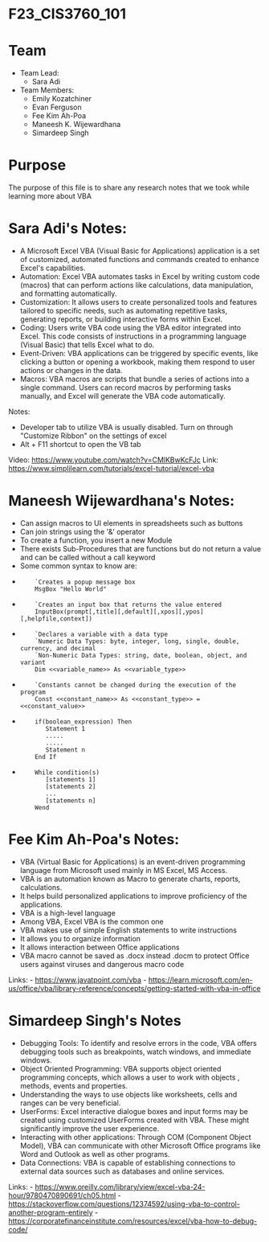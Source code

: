 # F23_CIS3760_101
# Team
- Team Lead: 
    - Sara Adi
- Team Members:
    - Emily Kozatchiner
    - Evan Ferguson
    - Fee Kim Ah-Poa
    - Maneesh K. Wijewardhana
    - Simardeep Singh

# Purpose
The purpose of this file is to share any research notes that we took while learning more about VBA

# Sara Adi's Notes:
- A Microsoft Excel VBA (Visual Basic for Applications) application is a set of customized, automated functions and commands created to enhance Excel's capabilities. 
- Automation: Excel VBA automates tasks in Excel by writing custom code (macros) that can perform actions like calculations, data manipulation, and formatting automatically.
- Customization: It allows users to create personalized tools and features tailored to specific needs, such as automating repetitive tasks, generating reports, or building interactive forms within Excel.
- Coding: Users write VBA code using the VBA editor integrated into Excel. This code consists of instructions in a programming language (Visual Basic) that tells Excel what to do.
- Event-Driven: VBA applications can be triggered by specific events, like clicking a button or opening a workbook, making them respond to user actions or changes in the data.
- Macros: VBA macros are scripts that bundle a series of actions into a single command. Users can record macros by performing tasks manually, and Excel will generate the VBA code automatically.

Notes:
- Developer tab to utilize VBA is usually disabled. Turn on through "Customize Ribbon" on the settings of excel
- Alt + F11 shortcut to open the VB tab

Video: https://www.youtube.com/watch?v=CMlKBwKcFJc
Link: https://www.simplilearn.com/tutorials/excel-tutorial/excel-vba

# Maneesh Wijewardhana's Notes:
- Can assign macros to UI elements in spreadsheets such as buttons
- Can join strings using the '&' operator
- To create a function, you insert a new Module
- There exists Sub-Procedures that are functions but do not return a value and can be called without a call keyword
- Some common syntax to know are:
-   ```excel-vba
        `Creates a popup message box
        MsgBox "Hello World"
    ```
-   ```excel-vba
        `Creates an input box that returns the value entered
        InputBox(prompt[,title][,default][,xpos][,ypos][,helpfile,context])
    ```
-   ```excel-vba
        `Declares a variable with a data type
        `Numeric Data Types: byte, integer, long, single, double, currency, and decimal
        `Non-Numeric Data Types: string, date, boolean, object, and variant
        Dim <<variable_name>> As <<variable_type>>
    ```
-   ```excel-vba
        `Constants cannot be changed during the execution of the program
        Const <<constant_name>> As <<constant_type>> = <<constant_value>>
    ```
-   ```excel-vba
        if(boolean_expression) Then
           Statement 1
           .....
           .....
           Statement n
        End If
    ```
-   ```excel-vba
        While condition(s)
           [statements 1]
           [statements 2]
           ...
           [statements n]
        Wend
    ```






# Fee Kim Ah-Poa's Notes:
- VBA (Virtual Basic for Applications) is an event-driven programming language from Microsoft used mainly in MS Excel, MS Access.
- VBA is an automation known as Macro to generate charts, reports, calculations.
- It helps build personalized applications to improve proficiency of the applications.
- VBA is a high-level language
- Among VBA, Excel VBA is the common one
- VBA makes use of simple English statements to write instructions
- It allows you to organize information
- It allows interaction between Office applications
- VBA macro cannot be saved as .docx instead .docm to protect Office users against viruses and dangerous macro code




Links:
        - https://www.javatpoint.com/vba
        - https://learn.microsoft.com/en-us/office/vba/library-reference/concepts/getting-started-with-vba-in-office



# Simardeep Singh's Notes

- Debugging Tools: To identify and resolve errors in the code, VBA offers debugging tools such as breakpoints, watch windows, and immediate windows.
- Object Oriented Programming: VBA supports object oriented programming concepts, which allows a user to work with objects , methods, events and properties. 
- Understanding the ways to use objects like worksheets, cells and ranges can be very beneficial.
- UserForms: Excel interactive dialogue boxes and input forms may be created using customized UserForms created with VBA. These might significantly improve the user experience.
- Interacting with other applications: Through COM (Component Object Model), VBA can communicate with other Microsoft Office programs like Word and Outlook as well as other programs.
- Data Connections: VBA is capable of establishing connections to external data sources such as databases and online services.

Links:
        - https://www.oreilly.com/library/view/excel-vba-24-hour/9780470890691/ch05.html
        - https://stackoverflow.com/questions/12374592/using-vba-to-control-another-program-entirely
        - https://corporatefinanceinstitute.com/resources/excel/vba-how-to-debug-code/












